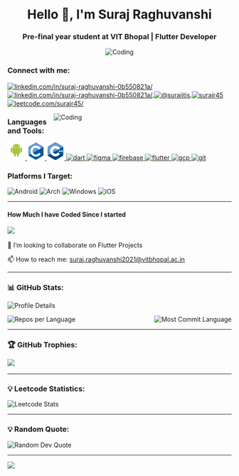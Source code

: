 <h1 align="center">Hello 👋, I'm Suraj Raghuvanshi</h1>
<h3 align="center">Pre-final year student at VIT Bhopal | Flutter Developer</h3>

<p align="center">
  <img src="https://gifdb.com/images/high/computer-programming-html-coding-ygk3aq1mwnfu4360.webp" alt="Coding" height="240" width="370">
</p>

  
<h3 align="left">Connect with me:</h3>
<p align="left">
  <a href="https://twitter.com/surajitis" target="_blank">
        <img align="center" src="https://raw.githubusercontent.com/rahuldkjain/github-profile-readme-generator/master/src/images/icons/Social/twitter.svg" alt="linkedin.com/in/suraj-raghuvanshi-0b550821a/" height="30" width="40" />

  </a>
  <a href="https://www.linkedin.com/in/suraj-raghuvanshi-0b550821a/" target="_blank">
    <img align="center" src="https://raw.githubusercontent.com/rahuldkjain/github-profile-readme-generator/master/src/images/icons/Social/linked-in-alt.svg" alt="linkedin.com/in/suraj-raghuvanshi-0b550821a/" height="30" width="40" />
  </a>
  <a href="https://medium.com/@surajitis" target="_blank">
    <img align="center" src="https://raw.githubusercontent.com/rahuldkjain/github-profile-readme-generator/master/src/images/icons/Social/medium.svg" alt="@surajitis" height="30" width="40" />
  </a>
  <a href="https://www.codechef.com/users/surajr45" target="_blank">
    <img align="center" src="https://cdn.jsdelivr.net/npm/simple-icons@3.1.0/icons/codechef.svg" alt="surajr45" height="30" width="40" />
  </a>
  <a href="https://leetcode.com/surajr45/" target="_blank">
    <img align="center" src="https://raw.githubusercontent.com/rahuldkjain/github-profile-readme-generator/master/src/images/icons/Social/leet-code.svg" alt="leetcode.com/surajr45/" height="30" width="40" />
  </a>
</p>
<img align="right" alt="Coding" width="400" src="https://i.imgur.com/[your_image](https://preview.redd.it/5htrn2ceun341.gif?width=1000&format=mp4&v=enabled&s=5057c17bc8a5be12058d4574e571388bebb42b71).gif">


<h3 align="left">Languages and Tools:</h3>
<p align="left">
  <a href="https://developer.android.com" target="_blank" rel="noreferrer">
    <img src="https://raw.githubusercontent.com/devicons/devicon/master/icons/android/android-original-wordmark.svg" alt="android" width="40" height="40"/>
  </a>
  <a href="https://www.cprogramming.com/" target="_blank" rel="noreferrer">
    <img src="https://raw.githubusercontent.com/devicons/devicon/master/icons/c/c-original.svg" alt="c" width="40" height="40"/>
  </a>
  <a href="https://www.w3schools.com/cpp/" target="_blank" rel="noreferrer">
    <img src="https://raw.githubusercontent.com/devicons/devicon/master/icons/cplusplus/cplusplus-original.svg" alt="cplusplus" width="40" height="40"/>
  </a>
  <a href="https://dart.dev" target="_blank" rel="noreferrer">
    <img src="https://www.vectorlogo.zone/logos/dartlang/dartlang-icon.svg" alt="dart" width="40" height="40"/>
  </a>
  <a href="https://www.figma.com/" target="_blank" rel="noreferrer">
    <img src="https://www.vectorlogo.zone/logos/figma/figma-icon.svg" alt="figma" width="40" height="40"/>
  </a>
  <a href="https://firebase.google.com/" target="_blank" rel="noreferrer">
    <img src="https://www.vectorlogo.zone/logos/firebase/firebase-icon.svg" alt="firebase" width="40" height="40"/>
  </a>
  <a href="https://flutter.dev" target="_blank" rel="noreferrer">
    <img src="https://www.vectorlogo.zone/logos/flutterio/flutterio-icon.svg" alt="flutter" width="40" height="40"/>
  </a>
  <a href="https://cloud.google.com" target="_blank" rel="noreferrer"> 
    <img src="https://www.vectorlogo.zone/logos/google_cloud/google_cloud-icon.svg" alt="gcp" width="40" height="40"/>
  </a>
  <a href="https://git-scm.com/" target="_blank" rel="noreferrer">
    <img src="https://www.vectorlogo.zone/logos/git-scm/git-scm-icon.svg" alt="git" width="40" height="40"/>
  </a>  

### Platforms I Target:
![Android](https://img.shields.io/badge/Android-3DDC84?style=for-the-badge&logo=android&logoColor=white)
![Arch](https://img.shields.io/badge/Arch%20Linux-1793D1?logo=arch-linux&logoColor=fff&style=for-the-badge)
![Windows](https://img.shields.io/badge/Windows-0078D6?style=for-the-badge&logo=windows&logoColor=white)
![iOS](https://img.shields.io/badge/iOS-000000?style=for-the-badge&logo=ios&logoColor=white)

  
</p>

<hr>


#### How Much I have Coded Since I started
<a href="https://wakatime.com"><img src="https://wakatime.com/share/@Imsurajr/4b04fa1d-952f-45ab-9d07-ce16bc410915.png" /></a>

👯 I’m looking to collaborate on Flutter Projects

📫 How to reach me: suraj.raghuvanshi2021@vitbhopal.ac.in

<hr>
<h3 align="left">📊 GitHub Stats:</h3>

![Profile Details](http://github-profile-summary-cards.vercel.app/api/cards/profile-details?username=imsurajr&theme=radical)
<br>
<div style="display: flex; justify-content: space-between;">
  <img src="http://github-profile-summary-cards.vercel.app/api/cards/repos-per-language?username=imsurajr&theme=radical" alt="Repos per Language" />
  <img src="http://github-profile-summary-cards.vercel.app/api/cards/most-commit-language?username=imsurajr&theme=radical" alt="Most Commit Language" />
</div>

<hr>
<h3 align="left">🏆 GitHub Trophies:</h3>

![](https://github-profile-trophy.vercel.app/?username=imsurajr&theme=radical&no-frame=false&no-bg=true&margin-w=5)

<hr>
<h3 align="left">💡 Leetcode Statistics:</h3>

![Leetcode Stats](https://leetcode.card.workers.dev/?username=imsurajr&theme=dark)


<hr>
<h3 align="left">💡 Random  Quote:</h3>

![Random Dev Quote](https://quotes-github-readme.vercel.app/api?type=horizontal&theme=dark&text_color=FFDD00&hide_border=true&quote=The+best+error+message+is+the+one+that+never+shows+up!)

<hr>

![](https://komarev.com/ghpvc/?username=imsurajr&color=red)
